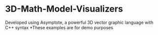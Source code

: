 # 3D-Math-Model-Visualizers
Developed using Asymptote, a powerful 3D vector graphic language with C++ syntax
*These examples are for demo purposes
